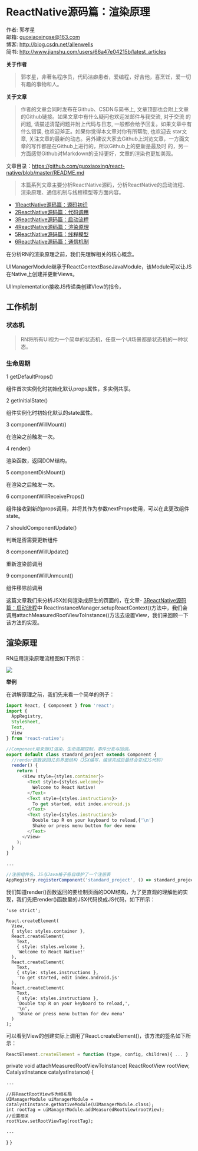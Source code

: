 # ReactNative源码篇：渲染原理

作者: 郭孝星  
邮箱: guoxiaoxingse@163.com  
博客: http://blog.csdn.net/allenwells   
简书: http://www.jianshu.com/users/66a47e04215b/latest_articles  

**关于作者**

>郭孝星，非著名程序员，代码洁癖患者，爱编程，好吉他，喜烹饪，爱一切有趣的事物和人。

**关于文章**

>作者的文章会同时发布在Github、CSDN与简书上, 文章顶部也会附上文章的Github链接。如果文章中有什么疑问也欢迎发邮件与我交流, 对于交流
的问题, 请描述清楚问题并附上代码与日志, 一般都会给予回复。如果文章中有什么错误, 也欢迎斧正。如果你觉得本文章对你有所帮助, 也欢迎去
star文章, 关注文章的最新的动态。另外建议大家去Github上浏览文章，一方面文章的写作都是在Github上进行的，所以Github上的更新是最及时
的，另一方面感觉Github对Markdown的支持更好，文章的渲染也更加美观。

文章目录：https://github.com/guoxiaoxing/react-native/blob/master/README.md

>本篇系列文章主要分析ReactNative源码，分析ReactNative的启动流程、渲染原理、通信机制与线程模型等方面内容。

- [1ReactNative源码篇：源码初识](https://github.com/guoxiaoxing/react-native/blob/master/doc/ReactNative源码篇/1ReactNative源码篇：源码初识.md)
- [2ReactNative源码篇：代码调用](https://github.com/guoxiaoxing/react-native/blob/master/doc/ReactNative源码篇/2ReactNative源码篇：代码调用.md)
- [3ReactNative源码篇：启动流程](https://github.com/guoxiaoxing/react-native/blob/master/doc/ReactNative源码篇/3ReactNative源码篇：启动流程.md)
- [4ReactNative源码篇：渲染原理](https://github.com/guoxiaoxing/react-native/blob/master/doc/ReactNative源码篇/4ReactNative源码篇：渲染原理.md)
- [5ReactNative源码篇：线程模型](https://github.com/guoxiaoxing/react-native/blob/master/doc/ReactNative源码篇/5ReactNative源码篇：线程模型.md)
- [6ReactNative源码篇：通信机制](https://github.com/guoxiaoxing/react-native/blob/master/doc/ReactNative源码篇/6ReactNative源码篇：通信机制.md)

在分析RN的渲染原理之前，我们先理解相关的核心概念。

UIManagerModule继承于ReactContextBaseJavaModule，该Module可以让JS在Native上创建并更新Views。

UIImplementation接收JS传递类创建VIew的指令，


## 工作机制

### 状态机

>RN将所有UI视为一个简单的状态机，任意一个UI场景都是状态机的一种状态。


### 生命周期

1 getDefaultProps()

组件首次实例化时初始化默认props属性，多实例共享。

2 getInitialState()

组件实例化时初始化默认的state属性。

3 componentWillMount()

在渲染之前触发一次。

4 render()

渲染函数，返回DOM结构。

5 componentDisMount()

在渲染之后触发一次。

6 componentWillReceiveProps()

组件接收到新的props调用，并将其作为参数nextProps使用，可以在此更改组件state。

7 shouldComponentUpdate()

判断是否需要更新组件

8 componentWillUpdate()

重新渲染前调用

9 componentWillUnmount()

组件移除前调用

																	
这篇文章我们来分析JSX如何渲染成原生的页面的，在文章- [3ReactNative源码篇：启动流程](https://github.com/guoxiaoxing/awesome-react-native/blob/master/doc/ReactNative源码篇/3ReactNative源码篇：启动流程.md)中
ReactInstanceManager.setupReactContext()方法中，我们会调用attachMeasuredRootViewToInstance()方法去设置View，我们来回顾一下该方法的实现。

## 渲染原理

RN应用渲染原理流程图如下所示：

<img src="https://github.com/guoxiaoxing/react-native/raw/master/art/source/4/react_native_render_principle_flow.png"/>

**举例**

在讲解原理之前，我们先来看一个简单的例子：

```javascript
import React, { Component } from 'react';
import {
  AppRegistry,
  StyleSheet,
  Text,
  View
} from 'react-native';

//Component用来做UI渲染，生命周期控制，事件分发与回调。
export default class standard_project extends Component {
  //render函数返回UI的界面结构（JSX编写，编译完成后最终会变成JS代码）
  render() {
    return (
      <View style={styles.container}>
        <Text style={styles.welcome}>
          Welcome to React Native!
        </Text>
        <Text style={styles.instructions}>
          To get started, edit index.android.js
        </Text>
        <Text style={styles.instructions}> 
          Double tap R on your keyboard to reload,{'\n'}
          Shake or press menu button for dev menu
        </Text>
      </View>
    );
  }
}

...

//注册组件名，JS与Java格子各自维护了一个注册表
AppRegistry.registerComponent('standard_project', () => standard_project);
```

我们知道render()函数返回的要绘制页面的DOM结构，为了更直观的理解他的实现，我们先把render()函数里的JSX代码换成JS代码，如下所示：

```
'use strict';

React.createElement(
  View,
  { style: styles.container },
  React.createElement(
    Text,
    { style: styles.welcome },
    'Welcome to React Native!'
  ),
  React.createElement(
    Text,
    { style: styles.instructions },
    'To get started, edit index.android.js'
  ),
  React.createElement(
    Text,
    { style: styles.instructions },
    'Double tap R on your keyboard to reload,',
    '\n',
    'Shake or press menu button for dev menu'
  )
);
```

可以看到View的创建实际上调用了React.createElement()，该方法的签名如下所示：

```javascript
ReactElement.createElement = function (type, config, children){ ... }
```


private void attachMeasuredRootViewToInstance(
      ReactRootView rootView,
      CatalystInstance catalystInstance) {

	...

    //将ReactRootView作为根布局
    UIManagerModule uiManagerModule = catalystInstance.getNativeModule(UIManagerModule.class);
    int rootTag = uiManagerModule.addMeasuredRootView(rootView);
    //设置相关
    rootView.setRootViewTag(rootTag);

    ...
  }
}
```